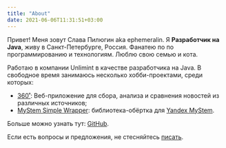 ```yaml
---
title: "About"
date: 2021-06-06T11:31:51+03:00
---
```


Привет! Меня зовут Слава Пилюгин aka ephemeralin. Я **Разработчик на Java**, живу в Санкт-Петербурге, Россия. Фанатею по по программированию и технологиям. Люблю свою семью и кота.

Работаю в компании Unlimint в качестве разработчика на Java. В свободное время занимаюсь несколько хобби-проектами, среди которых:

* [360˚](https://github.com/ephemeralin/_360): Веб-приложение для сбора, анализа и сравнения новостей из различных источников;
* [MyStem Simple Wrapper](https://github.com/ephemeralin/mystem-simple-wrapper): библиотека-обёртка для [Yandex MyStem](https://tech.yandex.ru/mystem/).

Больше можно узнать тут: [GitHub](https://github.com/ephemeralin).

Если есть вопросы и предложения, не стесняйтесь [писать](/contact).
